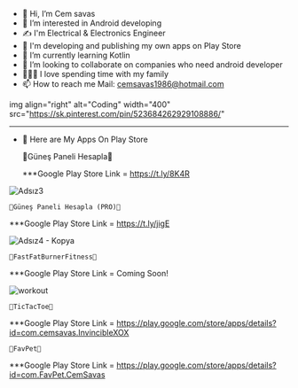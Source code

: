 - 👋 Hi, I’m Cem savas
- 👀 I’m interested in Android developing
- ✍ I'm Electrical & Electronics Engineer
- 👔 I'm developing and publishing my own apps on Play Store
- 🌱 I’m currently learning Kotlin
- 💞️ I’m looking to collaborate on companies who need android developer
- 👨‍👩‍👦 I love spending time with my family
- 📫 How to reach me Mail: cemsavas1986@hotmail.com 

img align="right" alt="Coding" width="400" src="https://sk.pinterest.com/pin/523684262929108886/"

**********************************************************************

- 📱 Here are My Apps On Play Store

    🥇Güneş Paneli Hesapla🥇
    
    ***Google Play Store Link = https://t.ly/8K4R 
    
![Adsız3](https://user-images.githubusercontent.com/88722745/186403331-10801d51-04a7-4db2-8552-ba76ea7fc41e.png)

    
    🥇Güneş Paneli Hesapla (PRO)🥇
    
   ***Google Play Store Link = https://t.ly/jigE
   
   ![Adsız4 - Kopya](https://user-images.githubusercontent.com/88722745/186419031-a7dd2d98-9e5b-4908-b28c-ca805f8f7cb3.png)


    🥇FastFatBurnerFitness🥇
    
   ***Google Play Store Link = Coming Soon!
   
   ![workout](https://user-images.githubusercontent.com/88722745/187069958-cfcf0850-a29a-41fe-bc92-20db85d8318b.png)


    🥇TicTacToe🥇
    
   ***Google Play Store Link = https://play.google.com/store/apps/details?id=com.cemsavas.InvincibleXOX
   
    🥇FavPet🥇
    
   ***Google Play Store Link = https://play.google.com/store/apps/details?id=com.FavPet.CemSavas

<!---
Cemsavas/Cemsavas is a ✨ special ✨ repository because its `README.md` (this file) appears on your GitHub profile.
You can click the Preview link to take a look at your changes.
--->
